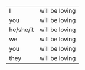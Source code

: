 |   |   |
|---|---|
|I|will be loving|
|you|will be loving|
|he/she/it|will be loving|
|we|will be loving|
|you|will be loving|
|they|will be loving|
